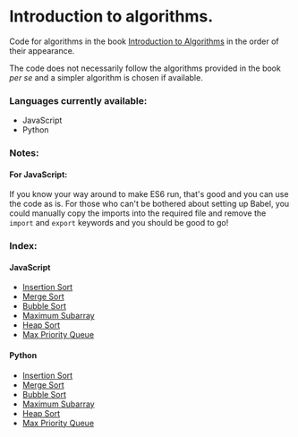 # Introduction to algorithms.
Code for algorithms in the book [Introduction to Algorithms](https://en.wikipedia.org/wiki/Introduction_to_Algorithms) in the order of their appearance.

The code does not necessarily follow the algorithms provided in the book *per se* and a simpler algorithm is chosen if available.

### Languages currently available:

* JavaScript
* Python

### Notes:

#### For JavaScript:

If you know your way around to make ES6 run, that's good and you can use the code as is. For those who can't be bothered about setting up Babel, you could manually copy the imports into the required file and remove the `import` and `export` keywords and you should be good to go!

### Index:

#### JavaScript

* [Insertion Sort](JavaScript/InsertionSort.js)
* [Merge Sort](JavaScript/MergeSort.js)
* [Bubble Sort](JavaScript/BubbleSort.js)
* [Maximum Subarray](JavaScript/MaximumSubarray.js)
* [Heap Sort](JavaScript/HeapSort.js)
* [Max Priority Queue](JavaScript/MaxPriorityQueue.js)


#### Python

* [Insertion Sort](Python/InsertionSort.py)
* [Merge Sort](Python/MergeSort.py)
* [Bubble Sort](Python/BubbleSort.py)
* [Maximum Subarray](Python/MaximumSubarray.py)
* [Heap Sort](Python/HeapSort.py)
* [Max Priority Queue](Python/MaxPriorityQueue.py)
